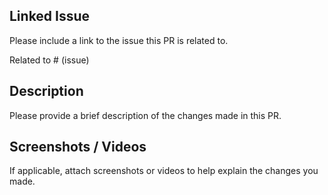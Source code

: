 ## Linked Issue

Please include a link to the issue this PR is related to.

Related to # (issue)

## Description

Please provide a brief description of the changes made in this PR.

## Screenshots / Videos

If applicable, attach screenshots or videos to help explain the changes you made.
